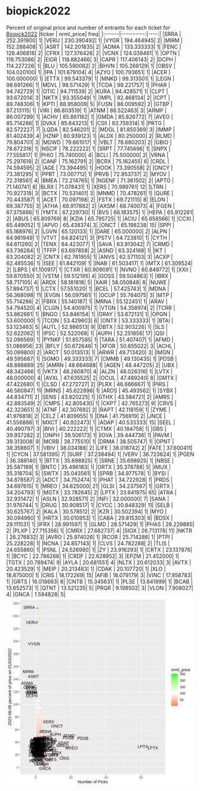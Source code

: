 # biopick2022
Percent of original price and number of entrants for each ticket for [Biopick2022](https://twitter.com/hashtag/Biopick2022)
|ticker | nrml_price| freq|
|:------|----------:|----:|
|SRRA   | 252.391900|    1|
|VERU   | 230.390492|    1|
|VYGR   | 194.464945|    2|
|MIRM   | 152.288408|    1|
|ASRT   | 142.201835|    2|
|ADMA   | 133.333333|    1|
|FENC   | 128.406818|    2|
|CFRX   | 127.376426|    2|
|VCNX   | 124.038461|    1|
|OPTN   | 119.753086|    2|
|EIGR   | 118.882466|    3|
|CAPR   | 117.406143|    2|
|DCPH   | 114.227226|    1|
|BLU    | 105.590062|    2|
|BHVN   | 105.268129|    1|
|OBSV   | 104.020100|    1|
|IPA    | 101.679104|    4|
|AZYO   | 100.793651|    1|
|ACER   | 100.000000|    1|
|ETTX   |  99.543379|    1|
|MNKD   |  99.313501|    1|
|LEGN   |  98.691266|    1|
|MDVL   |  98.571429|    1|
|TCDA   |  98.221757|    1|
|PHAR   |  94.742729|    1|
|OTIC   |  94.711539|    2|
|KURA   |  94.428571|    1|
|CLPT   |  93.672014|    3|
|NKTX   |  93.355049|    1|
|IMPL   |  92.468134|    2|
|ICPT   |  89.748306|    1|
|KPTI   |  88.958009|    5|
|FUSN   |  88.009592|    2|
|GTBP   |  87.213115|    1|
|VIRI   |  86.803519|    1|
|ATNM   |  86.522463|    3|
|ARMP   |  86.007299|    1|
|ACHV   |  85.861182|    1|
|GMDA   |  85.826772|    7|
|AVEO   |  85.714286|    1|
|DVAX   |  85.643213|    1|
|CSII   |  83.759314|    1|
|PRTG   |  82.572227|    7|
|LQDA   |  82.546201|    2|
|MDGL   |  81.850369|    3|
|IMMP   |  81.402439|    4|
|HZNP   |  80.939123|    1|
|ALDX   |  80.250000|    2|
|RLMD   |  79.804701|    3|
|MDWD   |  79.661017|    1|
|VBLT   |  78.680203|    2|
|GBIO   |  78.672316|    1|
|NSCIF  |  78.222222|    1|
|SRPT   |  77.745696|    1|
|SNPX   |  77.555817|    1|
|PHIO   |  75.740000|    4|
|BCLI   |  75.500000|    2|
|VRNA   |  75.297619|    2|
|CANF   |  75.162791|    2|
|BCRX   |  75.162455|    6|
|CRDL   |  74.594595|    2|
|AGE    |  73.394495|    1|
|HOOK   |  73.390558|    2|
|ONCY   |  73.381295|    1|
|PPBT   |  73.007712|    1|
|PRVB   |  72.953737|    2|
|MYOV   |  72.318561|    4|
|BMEA   |  72.214765|    1|
|NGENF  |  71.361502|    2|
|APTO   |  71.140741|    8|
|BLRX   |  71.078431|    1|
|XERS   |  70.989761|   12|
|LTRN   |  70.927318|    3|
|BCTX   |  70.531401|    3|
|MNMD   |  70.478261|    1|
|QURE   |  70.443587|    1|
|ACET   |  70.097198|    2|
|FSTX   |  69.721115|    8|
|ELDN   |  69.387755|    3|
|ATHA   |  68.917882|    2|
|AXSM   |  68.740073|    4|
|FGEN   |  67.375886|    1|
|YMTX   |  67.229730|    1|
|BVS    |  66.183575|    1|
|HEPA   |  65.912281|    2|
|ABUS   |  65.809769|    8|
|KZIA   |  65.795725|    1|
|ACIU   |  65.656566|    1|
|CCXI   |  65.449052|    1|
|APVO   |  65.438374|    3|
|ONCT   |  65.198238|   15|
|SPPI   |  65.188976|    2|
|LGVN   |  65.120133|    1|
|DARE   |  65.000000|    2|
|ALPN   |  64.981949|    1|
|VTVT   |  64.824121|    3|
|PSTV   |  64.723810|    1|
|CYTH   |  64.611260|    2|
|TENX   |  64.423077|    1|
|SAVA   |  63.913042|    7|
|CRMD   |  63.736264|    1|
|TFFP   |  63.697858|    2|
|ASND   |  63.324168|    1|
|IKT    |  63.204082|    2|
|CNTX   |  62.781955|    1|
|ANVS   |  62.571103|    3|
|ACXP   |  62.485536|    1|
|ISEE   |  61.842109|    1|
|INAB   |  61.503417|    1|
|IMTX   |  61.309524|    2|
|LBPS   |  61.100917|    1|
|CTXR   |  60.909091|    1|
|NVNO   |  60.849772|    1|
|XXII   |  59.870550|    3|
|VSTM   |  59.512195|    4|
|GOSS   |  59.504863|    1|
|IBRX   |  58.717105|    4|
|ARDX   |  58.181818|    5|
|XAIR   |  58.050848|    8|
|NUWE   |  57.894737|    1|
|LCTX   |  57.551020|    1|
|BCEL   |  57.425743|    1|
|MDNA   |  56.368098|   11|
|EVGN   |  56.097561|    1|
|OCUP   |  55.764075|    3|
|MTP    |  55.714286|    2|
|FBRX   |  55.140187|    1|
|MRNA   |  55.122451|    1|
|ARAV   |  54.794520|    4|
|CLGN   |  54.400975|    1|
|VTGN   |  54.358974|    2|
|TCRR   |  53.862661|    1|
|BNGO   |  53.846154|    1|
|GRAY   |  53.672131|    1|
|OPGN   |  53.600000|    1|
|TCON   |  53.429603|    6|
|ONTX   |  53.333333|    1|
|BTAI   |  53.123463|    5|
|AUTL   |  52.986513|    9|
|DBTX   |  52.903226|    1|
|SLS    |  52.622062|    1|
|IPSC   |  52.522068|    1|
|AUPH   |  52.251856|   17|
|QSI    |  52.096569|    1|
|PYNKF  |  51.857585|    1|
|TARA   |  51.407407|    1|
|AFMD   |  51.086956|   23|
|BFLY   |  50.672646|    1|
|XFOR   |  50.655022|    3|
|ACHL   |  50.099800|    2|
|ARCT   |  50.013513|    1|
|ARWR   |  49.713420|    3|
|IMGN   |  49.595687|    1|
|SGMO   |  49.333333|    7|
|CMMB   |  49.130435|    1|
|PDSB   |  48.888889|   25|
|AMRN   |  48.664688|    1|
|AGEN   |  48.447205|    2|
|UBX    |  48.342466|    1|
|VKTX   |  48.260870|    4|
|ALZN   |  48.026316|    1|
|LVTX   |  48.000000|    4|
|AVXL   |  47.635525|    2|
|OCUL   |  47.489240|    8|
|GMTX   |  47.422680|    1|
|CLSD   |  47.272727|    2|
|PLRX   |  46.666667|    1|
|PIRS   |  46.560847|   11|
|MRNS   |  45.622896|    1|
|ARDS   |  45.493562|    1|
|SYBX   |  44.834711|    2|
|SENS   |  43.820225|    1|
|GTHX   |  43.584721|    2|
|AMRS   |  42.883549|    2|
|CMPS   |  42.805430|    1|
|CKPT   |  42.765273|    9|
|CRVS   |  42.323651|    3|
|ATNF   |  42.307692|    2|
|RAPT   |  42.118159|    1|
|ZYME   |  41.976818|    2|
|CELZ   |  41.809955|    1|
|DNA    |  41.756919|    2|
|JNCE   |  41.556886|    1|
|MXCT   |  40.922473|    1|
|ADAP   |  40.533333|   15|
|SEEL   |  40.490797|    3|
|BIVI   |  40.222222|    1|
|CTMX   |  40.184758|    1|
|GBS    |  39.937282|    2|
|ONPH   |  39.506173|    1|
|IOVA   |  39.444736|    1|
|PAVM   |  39.313008|    9|
|MCRB   |  38.775510|    1|
|DRMA   |  38.505747|    1|
|OPNT   |  38.358607|    1|
|VBIV   |  38.034188|    2|
|LIFE   |  38.018742|    2|
|FATE   |  37.600411|    1|
|CYCN   |  37.581395|    7|
|SURF   |  37.238494|    1|
|VERV   |  36.723624|    1|
|PGEN   |  36.388140|    1|
|BTTX   |  35.698925|    1|
|SRNE   |  35.698925|    1|
|NBSE   |  35.587189|    1|
|BNTC   |  35.496183|    1|
|ORTX   |  35.378788|    5|
|IMUX   |  35.318704|    5|
|SWTX   |  35.043561|    1|
|SPRB   |  34.977578|    1|
|BYSI   |  34.878587|    2|
|ADCT   |  34.752474|    1|
|PHAT   |  34.722928|    1|
|PRDS   |  34.697615|    1|
|MREO   |  34.625000|   21|
|GLSI   |  34.237567|    1|
|GRTX   |  34.204793|    1|
|MGTX   |  33.782645|    2|
|LPTX   |  33.641975|   65|
|ATRA   |  32.931472|    1|
|ASLN   |  32.928571|    2|
|INFI   |  32.000000|    7|
|SANA   |  31.976744|    1|
|DRUG   |  30.908517|    1|
|CYCC   |  30.848329|   11|
|SELB   |  30.625767|    2|
|KALA   |  30.578512|    2|
|KZR    |  30.502394|    1|
|MYO    |  30.094960|    1|
|HRTX   |  30.010953|    1|
|CABA   |  29.815303|    6|
|BDSX   |  29.111531|    1|
|IFRX   |  28.991597|    1|
|GLMD   |  28.571429|    1|
|PHAS   |  28.229885|    2|
|PLXP   |  27.715356|    1|
|CMRX   |  27.682737|    4|
|SIOX   |  26.713178|   11|
|NKTR   |  26.276832|    3|
|AVRO   |  25.974026|    1|
|RCOR   |  25.714286|    1|
|PTPI   |  25.228228|    1|
|NCNA   |  24.857143|    1|
|CLVS   |  24.782288|    2|
|TLIS   |  24.655860|    1|
|PSNL   |  24.526980|    1|
|ZY     |  23.916293|    1|
|CRTX   |  23.137876|    1|
|BCYC   |  22.786266|    1|
|CRDF   |  22.628952|    3|
|EPZM   |  21.452000|    1|
|TGTX   |  20.789474|    9|
|AYLA   |  20.681551|    4|
|NLTX   |  20.612033|    3|
|AVTX   |  20.423529|    1|
|MEIP   |  20.213483|    1|
|CDAK   |  20.107720|    1|
|XLO    |  18.875000|    1|
|CRIS   |  18.172269|   15|
|AFIB   |  18.079179|    3|
|VINC   |  17.958783|    1|
|GRTS   |  16.018663|    8|
|CNTB   |  15.345631|    1|
|PLSE   |  13.841999|    1|
|BCAB   |  13.652573|    1|
|QTNT   |  13.521235|    5|
|PRQR   |   9.198502|    3|
|VLON   |   7.908027|    4|
|GNCA   |   1.594828|    5|
![retvspicks](biopicks.png?raw=true)
